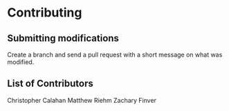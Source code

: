 
# Contributing

## Submitting modifications

Create a branch and send a pull request with a short message on what was modified.


## List of Contributors

Christopher Calahan
Matthew Riehm
Zachary Finver
